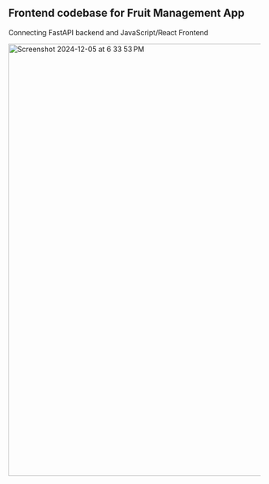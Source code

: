 ## Frontend codebase for Fruit Management App
Connecting FastAPI backend and JavaScript/React Frontend

<img width="863" alt="Screenshot 2024-12-05 at 6 33 53 PM" src="https://github.com/user-attachments/assets/2325f5b9-e401-429d-ac4e-0c9969b69537">
